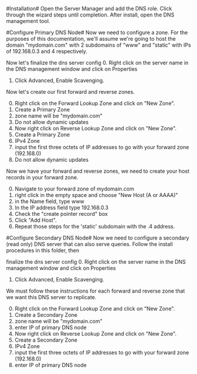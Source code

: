 #Installation#
Open the Server Manager and add the DNS role. Click through the wizard steps until completion. After install, open the DNS management tool.

#Configure Primary DNS Node#
Now we need to configure a zone. For the purposes of this documentation, we'll assume we're going to host the domain "mydomain.com" with 2 subdomains of "www" and "static" with IPs of 192.168.0.3 and 4 respectively.

Now let's finalize the dns server config
0. Right click on the server name in the DNS management window and click on Properties
1. Click Advanced, Enable Scavenging.


Now let's create our first forward and reverse zones.

0. Right click on the Forward Lookup Zone and click on "New Zone".
1. Create a Primary Zone
2. zone name will be "mydomain.com"
3. Do not allow dynamic updates
4. Now right click on Reverse Lookup Zone and click on "New Zone".
5. Create a Primary Zone
6. IPv4 Zone
7. input the first three octets of IP addresses to go with your forward zone (192.168.0)
8. Do not allow dynamic updates

Now we have your forward and reverse zones, we need to create your host records in your forward zone.

0. Navigate to your forward zone of mydomain.com
1. right click in the empty space and choose "New Host (A or AAAA)"
2. in the Name field, type www
3. In the IP address field type 192.168.0.3
4. Check the "create pointer record" box
5. Click "Add Host".
6. Repeat those steps for the 'static' subdomain with the .4 address.

#Configure Secondary DNS Node#
Now we need to configure a secondary (read only) DNS server that can also serve queries. Follow the install procedures in this folder, then

finalize the dns server config
0. Right click on the server name in the DNS management window and click on Properties
1. Click Advanced, Enable Scavenging.


We must follow these instructions for each forward and reverse zone that we want this DNS server to replicate.

0. Right click on the Forward Lookup Zone and click on "New Zone".
1. Create a Secondary Zone
2. zone name will be "mydomain.com"
3. enter IP of primary DNS node
4. Now right click on Reverse Lookup Zone and click on "New Zone".
5. Create a Secondary Zone
6. IPv4 Zone
7. input the first three octets of IP addresses to go with your forward zone (192.168.0)
8. enter IP of primary DNS node
